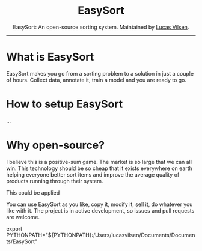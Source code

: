 <div align="center">

<h1>EasySort</h1>

EasySort: An open-source sorting system. Maintained by [Lucas Vilsen](https://github.com/Apros7).
</div>

---

# What is EasySort
EasySort makes you go from a sorting problem to a solution in just a couple of hours. Collect data, annotate it, train a model and you are ready to go.

# How to setup EasySort
...

# Why open-source?
I believe this is a positive-sum game. The market is so large that we can all win. This technology should be so cheap that it exists everywhere on earth helping everyone better sort items and improve the average quality of products running through their system.

This could be applied 

You can use EasySort as you like, copy it, modify it, sell it, do whatever you like with it. The project is in active development, so issues and pull requests are welcome.



export PYTHONPATH="${PYTHONPATH}:/Users/lucasvilsen/Documents/Documents/EasySort"